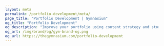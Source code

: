 ```yaml
---
layout: meta
permalink: /portfolio-development/meta/
page_title: "Portfolio Development | Gymnasium"
og_title: "Portfolio Development"
og_description: "Improve your portfolio using content strategy and storytelling skills."
og_art: /img/brand/og/gym-brand-og.png
og_url: https://thegymnasium.com/portfolio-development
---
```

